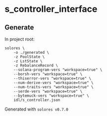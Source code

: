 # s_controller_interface

## Generate

In project root:

```
solores \
    -o ./generated \
    -z PoolState \
    -z LstState \
    -z RebalanceRecord \
    --solana-program-vers "workspace=true" \
    --borsh-vers "workspace=true" \
    --thiserror-vers "workspace=true" \
    --num-derive-vers "workspace=true" \
    --num-traits-vers "workspace=true" \
    --serde-vers "workspace=true" \
    --bytemuck-vers "workspace=true" \
    idl/s_controller.json
```

Generated with `solores v0.7.0`

